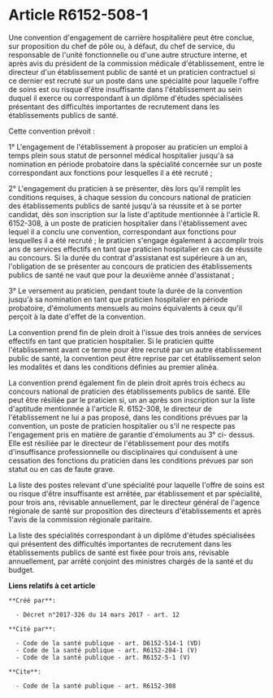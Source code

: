 # Article R6152-508-1

Une convention d'engagement de carrière hospitalière peut être conclue, sur proposition du chef de pôle ou, à défaut, du chef
de service, du responsable de l'unité fonctionnelle ou d'une autre structure interne, et après avis du président de la
commission médicale d'établissement, entre le directeur d'un établissement public de santé et un praticien contractuel si ce
dernier est recruté sur un poste dans une spécialité pour laquelle l'offre de soins est ou risque d'être insuffisante dans
l'établissement au sein duquel il exerce ou correspondant à un diplôme d'études spécialisées présentant des difficultés
importantes de recrutement dans les établissements publics de santé. 

Cette convention prévoit : 

1° L'engagement de l'établissement à proposer au praticien un emploi à temps plein sous statut de personnel médical
hospitalier jusqu'à sa nomination en période probatoire dans la spécialité concernée sur un poste correspondant aux fonctions
pour lesquelles il a été recruté ; 

2° L'engagement du praticien à se présenter, dès lors qu'il remplit les conditions requises, à chaque session du concours
national de praticien des établissements publics de santé jusqu'à sa réussite et à se porter candidat, dès son inscription
sur la liste d'aptitude mentionnée à l'article R. 6152-308, à un poste de praticien hospitalier dans l'établissement avec
lequel il a conclu une convention, correspondant aux fonctions pour lesquelles il a été recruté ; le praticien s'engage
également à accomplir trois ans de services effectifs en tant que praticien hospitalier en cas de réussite au concours. Si la
durée du contrat d'assistanat est supérieure à un an, l'obligation de se présenter au concours de praticien des
établissements publics de santé ne vaut que pour la deuxième année d'assistanat ; 

3° Le versement au praticien, pendant toute la durée de la convention jusqu'à sa nomination en tant que praticien hospitalier
en période probatoire, d'émoluments mensuels au moins équivalents à ceux qu'il perçoit à la date d'effet de la convention. 

La convention prend fin de plein droit à l'issue des trois années de services effectifs en tant que praticien hospitalier. Si
le praticien quitte l'établissement avant ce terme pour être recruté par un autre établissement public de santé, la
convention peut être reprise par cet établissement selon les modalités et dans les conditions définies au premier alinéa. 

La convention prend également fin de plein droit après trois échecs au concours national de praticien des établissements
publics de santé. Elle peut être résiliée par le praticien si, un an après son inscription sur la liste d'aptitude mentionnée
à l'article R. 6152-308, le directeur de l'établissement ne lui a pas proposé, dans les conditions prévues par la convention,
un poste de praticien hospitalier ou s'il ne respecte pas l'engagement pris en matière de garantie d'émoluments au 3° ci-
dessus. Elle est résiliée par le directeur de l'établissement pour des motifs d'insuffisance professionnelle ou
disciplinaires qui conduisent à une cessation des fonctions du praticien dans les conditions prévues par son statut ou en cas
de faute grave. 

La liste des postes relevant d'une spécialité pour laquelle l'offre de soins est ou risque d'être insuffisante est arrêtée,
par établissement et par spécialité, pour trois ans, révisable annuellement, par le directeur général de l'agence régionale
de santé sur proposition des directeurs d'établissements et après 1'avis de la commission régionale paritaire. 

La liste des spécialités correspondant à un diplôme d'études spécialisées qui présentent des difficultés importantes de
recrutement dans les établissements publics de santé est fixée pour trois ans, révisable annuellement, par arrêté conjoint
des ministres chargés de la santé et du budget.

**Liens relatifs à cet article**

	**Créé par**:

	  - Décret n°2017-326 du 14 mars 2017 - art. 12

	**Cité par**:

	  - Code de la santé publique - art. D6152-514-1 (VD)
	  - Code de la santé publique - art. R6152-204-1 (V)
	  - Code de la santé publique - art. R6152-5-1 (V)

	**Cite**:

	  - Code de la santé publique - art. R6152-308

